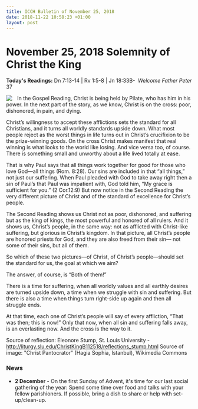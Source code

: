 ```yaml
---
title: ICCH Bulletin of November 25, 2018
date: 2018-11-22 10:58:23 +01:00
layout: post
---
```


# November 25, 2018 Solemnity of Christ the King
<span style="float: right"><em>Welcome Father Peter</em></span>
**Today's Readings:** Dn 7:13-14 | Rv 1:5-8 | Jn 18:33B-37


<img style="float: left; margin-right: 1em;" src="https://upload.wikimedia.org/wikipedia/commons/thumb/4/4c/00058_christ_pantocrator_mosaic_hagia_sophia_656x800.jpg/523px-00058_christ_pantocrator_mosaic_hagia_sophia_656x800.jpg">

In the Gospel Reading, Christ is being held by Pilate, who has him in his power. In the next part of the story, as we know, Christ is on the cross: poor, dishonored, in pain, and dying.

Christ’s willingness to accept these afflictions sets the standard for all Christians, and it turns all worldly standards upside down. What most people reject as the worst things in life turns out in Christ’s crucifixion to be the prize-winning goods. On the cross Christ makes manifest that real winning is what looks to the world like losing. And vice versa too, of course. There is something small and unworthy about a life lived totally at ease.

That is why Paul says that all things work together for good for those who love God—all things (Rom. 8:28). Our sins are included in that “all things,” not just our suffering. When Paul pleaded with God to take away right then a sin of Paul’s that Paul was impatient with, God told him, “My grace is sufficient for you.” (2 Cor.12:9)
But now notice in the Second Reading the very different picture of Christ and of the standard of excellence for Christ’s people. 

The Second Reading shows us Christ not as poor, dishonored, and suffering but as the king of kings, the most powerful and honored of all rulers. And it shows us, Christ’s people, in the same way: not as afflicted with Christ-like suffering, but glorious in Christ’s kingdom. In that picture, all Christ’s people are honored priests for God, and they are also freed from their sin— not some of their sins, but all of them.

So which of these two pictures—of Christ, of Christ’s people—should set the standard for us, the goal at which we aim?

The answer, of course, is “Both of them!” 
 
There is a time for suffering, when all worldly values and all earthly desires are turned upside down, a time when we struggle with sin and suffering. But there is also a time when things turn right-side up again and then all struggle ends.

At that time, each one of Christ’s people will say of every affliction, “That was then; this is now!” Only that now, when all sin and suffering falls away, is an everlasting now. And the cross is the way to it.

Source of reflection: Eleonore Stump, St. Louis University - http://liturgy.slu.edu/ChristKingB112518/reflections_stump.html
Source of image: "Christ Pantocrator" (Hagia Sophia, Istanbul), Wikimedia Commons

### News 

* **2 December** - On the first Sunday of Advent, it's time for our last social gathering of the year: Spend some time over food and talks with your fellow parishioners. If possible, bring a dish to share or help with set-up/clean-up.
